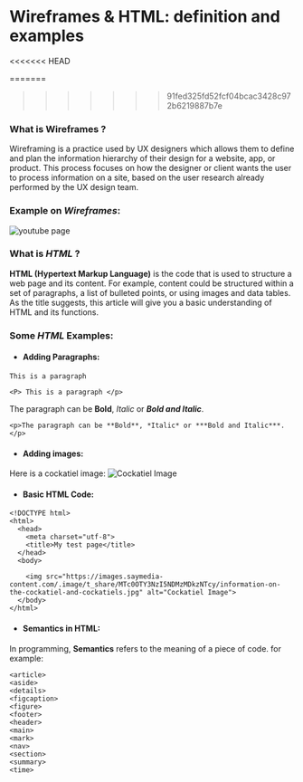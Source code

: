 # Wireframes & HTML: definition and examples

<<<<<<< HEAD

=======
>>>>>>> 91fed325fd52fcf04bcac3428c972b6219887b7e
### What is **Wireframes** ?
 Wireframing is a practice used by UX designers which allows them to define and plan the information hierarchy of their design for a website, app, or product. This process focuses on how the designer or client wants the user to process information on a site, based on the user research already performed by the UX design team.

### Example on ***Wireframes***:
![youtube page](https://d1dlalugb0z2hd.cloudfront.net/handbooks/agile-handbook/wireframe/01-youtube-wireframe-example.png)

### What is ***HTML*** ?
**HTML (Hypertext Markup Language)** is the code that is used to structure a web page and its content. For example, content could be structured within a set of paragraphs, a list of bulleted points, or using images and data tables. As the title suggests, this article will give you a basic understanding of HTML and its functions.

### Some ***HTML*** Examples:
* #### **Adding Paragraphs**:
``` 
This is a paragraph 
``` 

```
<P> This is a paragraph </p>
```
The paragraph can be **Bold**, *Italic* or ***Bold and Italic***. 
```
<p>The paragraph can be **Bold**, *Italic* or ***Bold and Italic***.</p> 
```
* #### **Adding images**:
Here is a cockatiel image:
<img src="https://images.saymedia-content.com/.image/t_share/MTc0OTY3NzI5NDMzMDkzNTcy/information-on-the-cockatiel-and-cockatiels.jpg" alt="Cockatiel Image">


* #### **Basic HTML Code**:
```
<!DOCTYPE html>
<html>
  <head>
    <meta charset="utf-8">
    <title>My test page</title>
  </head>
  <body>

    <img src="https://images.saymedia-content.com/.image/t_share/MTc0OTY3NzI5NDMzMDkzNTcy/information-on-the-cockatiel-and-cockatiels.jpg" alt="Cockatiel Image">
  </body>
</html>
```
* #### **Semantics in HTML**:
In programming, **Semantics** refers to the meaning of a piece of code.
for example:<br>

```
<article>
<aside>
<details>
<figcaption>
<figure>
<footer>
<header>
<main>
<mark>
<nav>
<section>
<summary>
<time>
```
